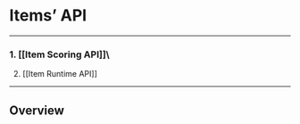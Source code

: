 <!--
author:
    - 'Jérôme Bogaerts'
created_at: '2011-02-11 12:21:47'
updated_at: '2013-03-13 13:06:45'
tags:
    - 'Documentation for core components'
-->

Items’ API
==========

------------------------------------------------------------------------

### 1. [[Item Scoring API]]\
2. [[Item Runtime API]]

------------------------------------------------------------------------

Overview
--------

